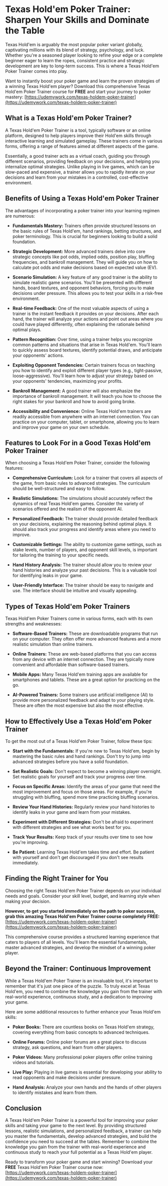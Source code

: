 # Texas Hold'em Poker Trainer: Sharpen Your Skills and Dominate the Table

Texas Hold'em is arguably the most popular poker variant globally, captivating millions with its blend of strategy, psychology, and luck. Whether you're a seasoned player looking to refine your edge or a complete beginner eager to learn the ropes, consistent practice and strategic development are key to long-term success. This is where a Texas Hold'em Poker Trainer comes into play.

Want to instantly boost your poker game and learn the proven strategies of a winning Texas Hold'em player? Download this comprehensive Texas Hold'em Poker Trainer course for **FREE** and start your journey to poker mastery: [https://udemywork.com/texas-holdem-poker-trainer](https://udemywork.com/texas-holdem-poker-trainer)

## What is a Texas Hold'em Poker Trainer?

A Texas Hold'em Poker Trainer is a tool, typically software or an online platform, designed to help players improve their Hold'em skills through interactive learning and simulated gameplay. These trainers come in various forms, offering a range of features aimed at different aspects of the game.

Essentially, a good trainer acts as a virtual coach, guiding you through different scenarios, providing feedback on your decisions, and helping you internalize optimal strategies. Unlike playing in live games, which can be slow-paced and expensive, a trainer allows you to rapidly iterate on your decisions and learn from your mistakes in a controlled, cost-effective environment.

## Benefits of Using a Texas Hold'em Poker Trainer

The advantages of incorporating a poker trainer into your learning regimen are numerous:

*   **Fundamentals Mastery:** Trainers often provide structured lessons on the basic rules of Texas Hold'em, hand rankings, betting structures, and poker terminology. This is crucial for beginners looking to build a solid foundation.

*   **Strategic Development:** More advanced trainers delve into core strategic concepts like pot odds, implied odds, position play, bluffing frequencies, and bankroll management. They will guide you on how to calculate pot odds and make decisions based on expected value (EV).

*   **Scenario Simulation:** A key feature of any good trainer is the ability to simulate realistic game scenarios. You'll be presented with different hands, board textures, and opponent behaviors, forcing you to make decisions under pressure. This allows you to test your skills in a risk-free environment.

*   **Real-time Feedback:** One of the most valuable aspects of using a trainer is the instant feedback it provides on your decisions. After each hand, the trainer will analyze your actions and point out areas where you could have played differently, often explaining the rationale behind optimal plays.

*   **Pattern Recognition:** Over time, using a trainer helps you recognize common patterns and situations that arise in Texas Hold'em. You'll learn to quickly assess board textures, identify potential draws, and anticipate your opponents' actions.

*   **Exploiting Opponent Tendencies:** Certain trainers focus on teaching you how to identify and exploit different player types (e.g., tight-passive, loose-aggressive). You'll learn how to adjust your strategy based on your opponents' tendencies, maximizing your profits.

*   **Bankroll Management:** A good trainer will also emphasize the importance of bankroll management. It will teach you how to choose the right stakes for your bankroll and how to avoid going broke.

*   **Accessibility and Convenience:** Online Texas Hold'em trainers are readily accessible from anywhere with an internet connection. You can practice on your computer, tablet, or smartphone, allowing you to learn and improve your game on your own schedule.

## Features to Look For in a Good Texas Hold'em Poker Trainer

When choosing a Texas Hold'em Poker Trainer, consider the following features:

*   **Comprehensive Curriculum:** Look for a trainer that covers all aspects of the game, from basic rules to advanced strategies. The curriculum should be well-structured and easy to follow.

*   **Realistic Simulations:** The simulations should accurately reflect the dynamics of real Texas Hold'em games. Consider the variety of scenarios offered and the realism of the opponent AI.

*   **Personalized Feedback:** The trainer should provide detailed feedback on your decisions, explaining the reasoning behind optimal plays. It should also track your progress and identify areas where you need to improve.

*   **Customizable Settings:** The ability to customize game settings, such as stake levels, number of players, and opponent skill levels, is important for tailoring the training to your specific needs.

*   **Hand History Analysis:** The trainer should allow you to review your hand histories and analyze your past decisions. This is a valuable tool for identifying leaks in your game.

*   **User-Friendly Interface:** The trainer should be easy to navigate and use. The interface should be intuitive and visually appealing.

## Types of Texas Hold'em Poker Trainers

Texas Hold'em Poker Trainers come in various forms, each with its own strengths and weaknesses:

*   **Software-Based Trainers:** These are downloadable programs that run on your computer. They often offer more advanced features and a more realistic simulation than online trainers.

*   **Online Trainers:** These are web-based platforms that you can access from any device with an internet connection. They are typically more convenient and affordable than software-based trainers.

*   **Mobile Apps:** Many Texas Hold'em training apps are available for smartphones and tablets. These are a great option for practicing on the go.

*   **AI-Powered Trainers:** Some trainers use artificial intelligence (AI) to provide more personalized feedback and adapt to your playing style. These are often the most expensive but also the most effective.

## How to Effectively Use a Texas Hold'em Poker Trainer

To get the most out of a Texas Hold'em Poker Trainer, follow these tips:

*   **Start with the Fundamentals:** If you're new to Texas Hold'em, begin by mastering the basic rules and hand rankings. Don't try to jump into advanced strategies before you have a solid foundation.

*   **Set Realistic Goals:** Don't expect to become a winning player overnight. Set realistic goals for yourself and track your progress over time.

*   **Focus on Specific Areas:** Identify the areas of your game that need the most improvement and focus on those areas. For example, if you're struggling with bluffing, spend more time practicing bluffing scenarios.

*   **Review Your Hand Histories:** Regularly review your hand histories to identify leaks in your game and learn from your mistakes.

*   **Experiment with Different Strategies:** Don't be afraid to experiment with different strategies and see what works best for you.

*   **Track Your Results:** Keep track of your results over time to see how you're improving.

*   **Be Patient:** Learning Texas Hold'em takes time and effort. Be patient with yourself and don't get discouraged if you don't see results immediately.

## Finding the Right Trainer for You

Choosing the right Texas Hold'em Poker Trainer depends on your individual needs and goals. Consider your skill level, budget, and learning style when making your decision.

**However, to get you started immediately on the path to poker success, grab this amazing Texas Hold'em Poker Trainer course completely FREE:** [https://udemywork.com/texas-holdem-poker-trainer](https://udemywork.com/texas-holdem-poker-trainer)

This comprehensive course provides a structured learning experience that caters to players of all levels. You'll learn the essential fundamentals, master advanced strategies, and develop the mindset of a winning poker player.

## Beyond the Trainer: Continuous Improvement

While a Texas Hold'em Poker Trainer is an invaluable tool, it's important to remember that it's just one piece of the puzzle. To truly excel at Texas Hold'em, you need to combine the knowledge you gain from the trainer with real-world experience, continuous study, and a dedication to improving your game.

Here are some additional resources to further enhance your Texas Hold'em skills:

*   **Poker Books:** There are countless books on Texas Hold'em strategy, covering everything from basic concepts to advanced techniques.

*   **Online Forums:** Online poker forums are a great place to discuss strategy, ask questions, and learn from other players.

*   **Poker Videos:** Many professional poker players offer online training videos and tutorials.

*   **Live Play:** Playing in live games is essential for developing your ability to read opponents and make decisions under pressure.

*   **Hand Analysis:** Analyze your own hands and the hands of other players to identify mistakes and learn from them.

## Conclusion

A Texas Hold'em Poker Trainer is a powerful tool for improving your poker skills and taking your game to the next level. By providing structured lessons, realistic simulations, and personalized feedback, a trainer can help you master the fundamentals, develop advanced strategies, and build the confidence you need to succeed at the tables. Remember to combine the knowledge you gain from the trainer with real-world experience and continuous study to reach your full potential as a Texas Hold'em player.

Ready to transform your poker game and start winning? Download your **FREE** Texas Hold'em Poker Trainer course now: [https://udemywork.com/texas-holdem-poker-trainer](https://udemywork.com/texas-holdem-poker-trainer)
